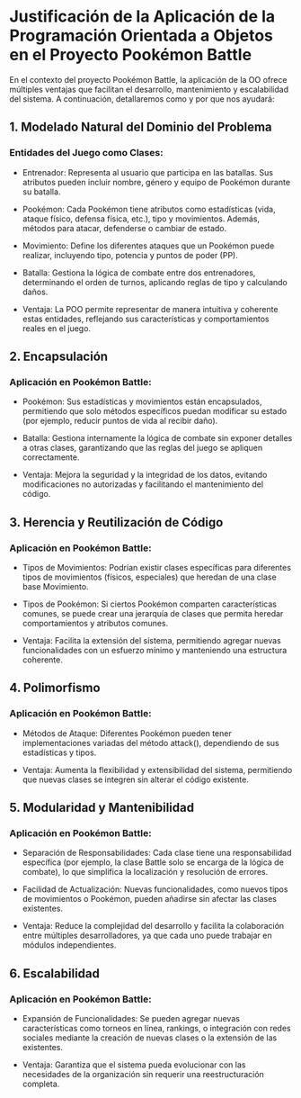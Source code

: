 # Justificación de la Aplicación de la Programación Orientada a Objetos en el Proyecto Pookémon Battle

 En el contexto del proyecto Pookémon Battle, la aplicación de la OO ofrece múltiples ventajas que facilitan el desarrollo, 
 mantenimiento y escalabilidad del sistema. A continuación, detallaremos como y por que nos ayudará:

## 1. Modelado Natural del Dominio del Problema
  ### Entidades del Juego como Clases:
- Entrenador: Representa al usuario que participa en las batallas. Sus atributos pueden incluir nombre, 
        género y equipo de Pookémon durante su batalla.
- Pookémon: Cada Pookémon tiene atributos como estadísticas (vida, ataque físico, defensa física, etc.), 
        tipo y movimientos. Además, métodos para atacar, defenderse o cambiar de estado.
-  Movimiento: Define los diferentes ataques que un Pookémon puede realizar, incluyendo tipo, potencia y 
        puntos de poder (PP).
- Batalla: Gestiona la lógica de combate entre dos entrenadores, determinando el orden de turnos, 
        aplicando reglas de tipo y calculando daños.

-  Ventaja: La POO permite representar de manera intuitiva y coherente estas entidades, reflejando sus 
    características y comportamientos reales en el juego.

## 2. Encapsulación
###  Aplicación en Pookémon Battle:
- Pookémon: Sus estadísticas y movimientos están encapsulados, permitiendo que solo métodos específicos 
        puedan modificar su estado (por ejemplo, reducir puntos de vida al recibir daño).
	
- Batalla: Gestiona internamente la lógica de combate sin exponer detalles a otras clases, 
        garantizando que las reglas del juego se apliquen correctamente.

- Ventaja: Mejora la seguridad y la integridad de los datos, evitando modificaciones no autorizadas 
    y facilitando el mantenimiento del código.

## 3. Herencia y Reutilización de Código
### Aplicación en Pookémon Battle:
- Tipos de Movimientos: Podrían existir clases específicas para diferentes tipos de movimientos 
        (físicos, especiales) que heredan de una clase base Movimiento.

-   Tipos de Pookémon: Si ciertos Pookémon comparten características comunes, se puede crear una 
        jerarquía de clases que permita heredar comportamientos y atributos comunes.

- Ventaja: Facilita la extensión del sistema, permitiendo agregar nuevas funcionalidades con un 
    esfuerzo mínimo y manteniendo una estructura coherente.

## 4. Polimorfismo
###  Aplicación en Pookémon Battle:
- Métodos de Ataque: Diferentes Pookémon pueden tener implementaciones variadas del método attack(), 
        dependiendo de sus estadísticas y tipos.
        
- Ventaja: Aumenta la flexibilidad y extensibilidad del sistema, permitiendo que nuevas clases se integren 
    sin alterar el código existente.

## 5. Modularidad y Mantenibilidad
### Aplicación en Pookémon Battle:
- Separación de Responsabilidades: Cada clase tiene una responsabilidad específica 
        (por ejemplo, la clase Battle solo se encarga de la lógica de combate), lo que simplifica la 
        localización y resolución de errores.

- Facilidad de Actualización: Nuevas funcionalidades, como nuevos tipos de movimientos o Pookémon, 
        pueden añadirse sin afectar las clases existentes.

- Ventaja: Reduce la complejidad del desarrollo y facilita la colaboración entre múltiples desarrolladores, 
    ya que cada uno puede trabajar en módulos independientes.

## 6. Escalabilidad
### Aplicación en Pookémon Battle:
- Expansión de Funcionalidades: Se pueden agregar nuevas características como torneos en línea, 
        rankings, o integración con redes sociales mediante la creación de nuevas clases o la extensión de las existentes.
  
- Ventaja: Garantiza que el sistema pueda evolucionar con las necesidades de la organización sin requerir 
    una reestructuración completa.

